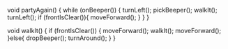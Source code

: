 
void partyAgain() {
    while (onBeeper()) {
        turnLeft();
        pickBeeper();
        walkIt();
        turnLeft();
        if (frontIsClear()){
            moveForward();
        }
    }
}

void walkIt() {
    if (frontIsClear()) {
        moveForward();
        walkIt();
        moveForward();
    }else{
        dropBeeper();
        turnAround();
    }
}
